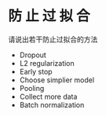 # 防 止 过 拟 合

请说出若干防止过拟合的方法
* Dropout
* L2 regularization
* Early stop
* Choose simplier model
* Pooling
* Collect more data
* Batch normalization
